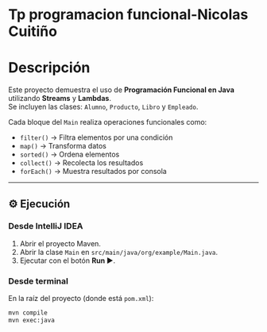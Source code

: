 # Tp programacion funcional-Nicolas Cuitiño

# Descripción
Este proyecto demuestra el uso de **Programación Funcional en Java** utilizando **Streams** y **Lambdas**.  
Se incluyen las clases: `Alumno`, `Producto`, `Libro` y `Empleado`.

Cada bloque del `Main` realiza operaciones funcionales como:
- `filter()` → Filtra elementos por una condición  
- `map()` → Transforma datos  
- `sorted()` → Ordena elementos  
- `collect()` → Recolecta los resultados  
- `forEach()` → Muestra resultados por consola  

---

## ⚙️ Ejecución

### Desde IntelliJ IDEA
1. Abrir el proyecto Maven.
2. Abrir la clase `Main` en `src/main/java/org/example/Main.java`.
3. Ejecutar con el botón **Run ▶️**.

### Desde terminal
En la raíz del proyecto (donde está `pom.xml`):

```bash
mvn compile
mvn exec:java
